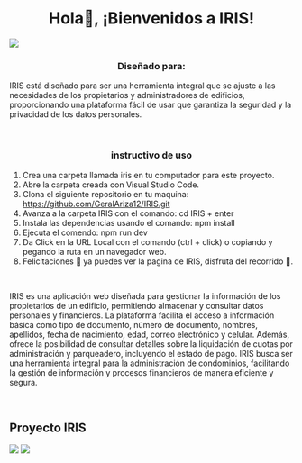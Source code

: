 <div align="center">
<h1 align="center">Hola👋, ¡Bienvenidos a IRIS!</h1>
</div>
<img src="https://github.com/GeralAriza12/IRIS/assets/116414042/385c37e1-2856-4a05-843c-265f9f504ff6">

<br>

<h3 align="center">Diseñado para:</h3>

<p>
IRIS está diseñado para ser una herramienta integral que se ajuste a las necesidades de los propietarios y administradores de edificios, proporcionando una plataforma fácil de usar que garantiza la seguridad y la privacidad de los datos personales.
</p>

<br>

<h3 align="center">instructivo de uso</h3>

1. Crea una carpeta llamada iris en tu computador para este proyecto.
2. Abre la carpeta creada con Visual Studio Code.
3. Clona el siguiente repositorio en tu maquina:  https://github.com/GeralAriza12/IRIS.git
4. Avanza a la carpeta IRIS con el comando: cd IRIS + enter
5. Instala las dependencias usando el comando: npm install
6. Ejecuta el comendo: npm run dev
7. Da Click en la URL Local con el comando (ctrl + click) o copiando y pegando la ruta en un navegador web.
8. Felicitaciones 🎉 ya puedes ver la pagina de IRIS, disfruta del recorrido 🚀.

<br>

<p>
IRIS es una aplicación web diseñada para gestionar la información de los propietarios de un edificio, permitiendo almacenar y consultar datos personales y financieros. La plataforma facilita el acceso a información básica como tipo de documento, número de documento, nombres, apellidos, fecha de nacimiento, edad, correo electrónico y celular. Además, ofrece la posibilidad de consultar detalles sobre la liquidación de cuotas por administración y parqueadero, incluyendo el estado de pago. IRIS busca ser una herramienta integral para la administración de condominios, facilitando la gestión de información y procesos financieros de manera eficiente y segura.
</p>

<br>

<h2>Proyecto IRIS</h2>
<img src="https://github.com/GeralAriza12/IRIS/assets/116414042/51b3df95-f52d-4f11-8c86-9482906fd3ee">
<img src="https://github.com/GeralAriza12/IRIS/assets/116414042/9a00bf14-5114-4c1b-85f4-8189f8b275d3">

